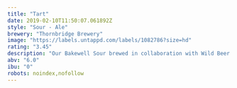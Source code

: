 ```yaml
---
title: "Tart"
date: 2019-02-10T11:50:07.061892Z
style: "Sour - Ale"
brewery: "Thornbridge Brewery"
image: "https://labels.untappd.com/labels/1082786?size=hd"
rating: "3.45"
description: "Our Bakewell Sour brewed in collaboration with Wild Beer Co. pours a golden yellow colour with a white head, the beer is refreshingly tart and dry with a combination of citrusy hops and flavours of grapefruit and bitter lemon.   The name Tart is inspired by the Bakewell delicacy where we are based and accurately describes the flavour of the beer in a single word."
abv: "6.0"
ibu: "0"
robots: noindex,nofollow
---
```

